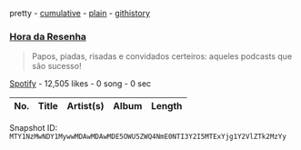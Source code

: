 pretty - [cumulative](/playlists/cumulative/37i9dQZF1DX5sOH3YgmxsX.md) - [plain](/playlists/plain/37i9dQZF1DX5sOH3YgmxsX) - [githistory](https://github.githistory.xyz/mackorone/spotify-playlist-archive/blob/main/playlists/plain/37i9dQZF1DX5sOH3YgmxsX)

### [Hora da Resenha](https://open.spotify.com/playlist/37i9dQZF1DX5sOH3YgmxsX)

> Papos, piadas, risadas e convidados certeiros: aqueles podcasts que são sucesso!

[Spotify](https://open.spotify.com/user/spotify) - 12,505 likes - 0 song - 0 sec

| No. | Title | Artist(s) | Album | Length |
|---|---|---|---|---|

Snapshot ID: `MTY1NzMwNDY1MywwMDAwMDAwMDE5OWU5ZWQ4NmE0NTI3Y2I5MTExYjg1Y2VlZTk2MzYy`

